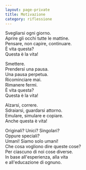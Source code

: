 ```yaml
--- 
layout: page-private
title: Motivazione
category: riflessione
---
```


Svegliarsi ogni giorno.  
Aprire gli occhi tutte le mattine.  
Pensare, non capire, continuare.  
È vita questa?  
Questa è la vita!  
  
Smettere.  
Prendersi una pausa.  
Una pausa perpetua.  
Ricominciare mai.  
Rimanere fermi.  
È vita questa?  
Questa è la vita!  
  
Alzarsi, correre.  
Sdraiarsi, guardarsi attorno.  
Emulare, simulare e copiare.  
Anche questa è vita!  
  
Originali? Unici? Singolari?  
Oppure speciali?  
Umani! Siamo solo umani!  
Che cosa vogliono dire queste cose?  
Per ciascuno di noi cose diverse.  
In base all'esperienza, alla vita  
e all'educazione di ognuno.  
